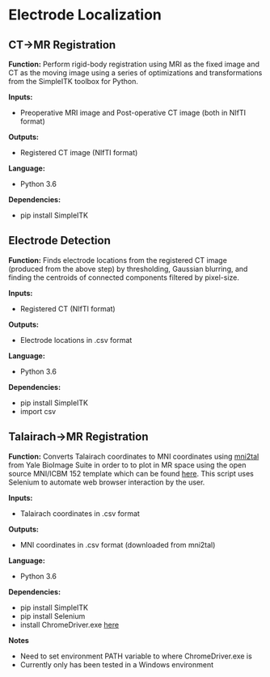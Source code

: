 # Electrode Localization

## CT->MR Registration

**Function:**
Perform rigid-body registration using MRI as the fixed image and CT as the moving image using a series of optimizations and transformations from the SimpleITK toolbox for Python.

**Inputs:**
  * Preoperative MRI image and Post-operative CT image (both in NIfTI format)

**Outputs:**
  * Registered CT image (NIfTI format)

**Language:**
  * Python 3.6

**Dependencies:**
  * pip install SimpleITK


## Electrode Detection

**Function:**
Finds electrode locations from the registered CT image (produced from the above step) by thresholding, Gaussian blurring, and finding the centroids of connected components filtered by pixel-size.

**Inputs:**
  * Registered CT (NIfTI format)

**Outputs:**
  * Electrode locations in .csv format

**Language:**
  * Python 3.6

**Dependencies:**
  * pip install SimpleITK
  * import csv


## Talairach->MR Registration

**Function:**
Converts Talairach coordinates to MNI coordinates using [mni2tal](https://bioimagesuiteweb.github.io/webapp/mni2tal.html) from Yale BioImage Suite in order to to plot in MR space using the open source MNI/ICBM 152 template which can be found [here](http://www.bic.mni.mcgill.ca/ServicesAtlases/ICBM152NLin2009).
This script uses Selenium to automate web browser interaction by the user.

**Inputs:**
  * Talairach coordinates in .csv format

**Outputs:**
  * MNI coordinates in .csv format (downloaded from mni2tal)

**Language:**
  * Python 3.6

**Dependencies:**
  * pip install SimpleITK
  * pip install Selenium
  * install ChromeDriver.exe [here](http://chromedriver.chromium.org/downloads)

**Notes**
- Need to set environment PATH variable to where ChromeDriver.exe is
- Currently only has been tested in a Windows environment
